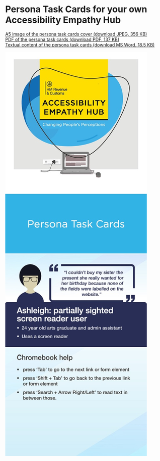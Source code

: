 
# Persona Task Cards for your own Accessibility Empathy Hub

[A5 image of the persona task cards cover (download JPEG, 356 KB)](HMRC-AccessibilityEmpathyHub-PersonaTaskCards-Cover%20%28A5%20356%20KB%29.jpg)  
[PDF of the persona task cards (download PDF, 137 KB)](HMRC-AccessibilityEmpathyHub-PersonaTaskCards%20%28PDF%20137%20KB%29.pdf)  
[Textual content of the persona task cards (download MS Word, 18.5 KB)](HMRC-AccessibilityEmpathyHub-PersonaTaskCards%20%28MS%20Word%2018.5%20KB%29.docx)

[![a HM Revenue &amp; Customs Accessibility Empathy Hub Changing People's Perceptions branded cover with text 'Persona Task Cards' and a graphic of a laptop](../../assets/images/resources/persona-task-cards-cover-preview.jpg)](HMRC-AccessibilityEmpathyHub-PersonaTaskCards-Cover%20%28A5%20356%20KB%29.jpg)
[![first page of the persona task cards with a female graphic of the persona Ashleigh and profile information](../../assets/images/resources/persona-task-cards-pdf-preview.jpg)](HMRC-AccessibilityEmpathyHub-PersonaTaskCards%20%28PDF%20137%20KB%29.pdf)
